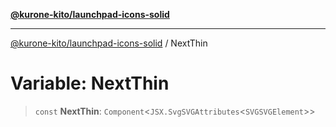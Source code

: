 [**@kurone-kito/launchpad-icons-solid**](../README.md)

***

[@kurone-kito/launchpad-icons-solid](../globals.md) / NextThin

# Variable: NextThin

> `const` **NextThin**: `Component`\<`JSX.SvgSVGAttributes`\<`SVGSVGElement`\>\>
